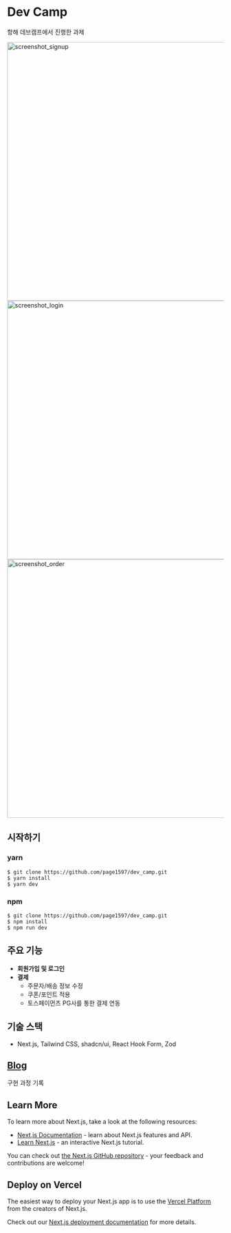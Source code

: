 # Dev Camp
<p>항해 데브캠프에서 진행한 과제</p>
<img width="600" alt="screenshot_signup" src="https://github.com/page1597/dev_camp/assets/62283847/1cb4169e-d9af-41f8-beb5-08febec83ecc">
<img width="600" alt="screenshot_login" src="https://github.com/page1597/dev_camp/assets/62283847/4f24be49-ae46-4407-ac3b-61581a406695">
<img width="600" alt="screenshot_order" src="https://github.com/page1597/dev_camp/assets/62283847/336f3117-cc27-4106-9845-08b63afda6b1">

## 시작하기
### yarn
```shell
$ git clone https://github.com/page1597/dev_camp.git
$ yarn install
$ yarn dev
```
### npm
```shell
$ git clone https://github.com/page1597/dev_camp.git
$ npm install
$ npm run dev
```
## 주요 기능
- <b>회원가입 및 로그인</b>
- <b>결제</b>
  - 주문자/배송 정보 수정
  - 쿠폰/포인트 적용
  - 토스페이먼츠 PG사를 통한 결제 연동
    
## 기술 스택
- Next.js, Tailwind CSS, shadcn/ui, React Hook Form, Zod

## [Blog](https://velog.io/@page1597/series/%EB%8D%B0%EB%B8%8C%EC%BA%A0%ED%94%84-%EA%B3%BC%EC%A0%9C)
구현 과정 기록

## Learn More

To learn more about Next.js, take a look at the following resources:

- [Next.js Documentation](https://nextjs.org/docs) - learn about Next.js features and API.
- [Learn Next.js](https://nextjs.org/learn) - an interactive Next.js tutorial.

You can check out [the Next.js GitHub repository](https://github.com/vercel/next.js/) - your feedback and contributions are welcome!

## Deploy on Vercel

The easiest way to deploy your Next.js app is to use the [Vercel Platform](https://vercel.com/new?utm_medium=default-template&filter=next.js&utm_source=create-next-app&utm_campaign=create-next-app-readme) from the creators of Next.js.

Check out our [Next.js deployment documentation](https://nextjs.org/docs/deployment) for more details.
